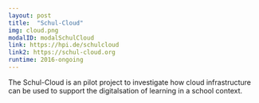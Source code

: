 ```yaml
---
layout: post
title:  "Schul-Cloud"
img: cloud.png
modalID: modalSchulCloud
link: https://hpi.de/schulcloud
link2: https://schul-cloud.org
runtime: 2016-ongoing
---
```

The Schul-Cloud is an pilot project to investigate how cloud infrastructure can be used to support the digitalsation of learning in a school context.  

